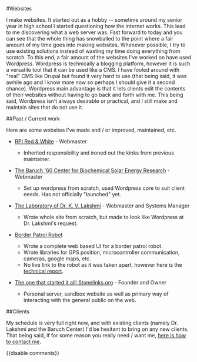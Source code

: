 #Websites

I make websites. It started out as a hobby -- sometime around my senior year in high school I started questioning how the internet works. This lead to me discovering what a web server was. Fast forward to today and you can see that the whole thing has snowballed to the point where a fair amount of my time goes into making websites. Whenever possible, I try to use existing solutions instead of wasting my time doing everything from scratch. To this end, a fair amount of the websites I've worked on have used Wordpress. Wordpress is technically a blogging platform, however it is such a versatile tool that it can be used like a CMS. I have fooled around with "real" CMS like Drupal but found it very hard to use (that being said, it was awhile ago and I know more now so perhaps I should give it a second chance). Wordpress main advantage is that it lets clients edit the contents of their websites without having to go back and forth with me. This being said, Wordpress isn't always desirable or practical, and I still make and maintain sites that do not use it.

##Past / Current work

Here are some websites I've made and / or improved, maintained, etc.

- [RPI Red & White](http://redandwhite.alumni.rpi.edu) - Webmaster
    - Inherited responsibility and ironed out the kinks from previous maintainer.

- [The Baruch '60 Center for Biochemical Solar Energy Research](http://http://baruch60center.org/) - Webmaster
    - Set up wordpress from scratch, used Wordpress core to suit client needs. Has not officially "launched" yet.

- [The Laboratory of Dr. K. V. Lakshmi](http://baruch60center.org/group/) - Webmaster and Systems Manager
    - Wrote whole site from scratch, but made to look like Wordpress at Dr. Lakshmi's request.

- [Border Patrol Robot]({{wr}}projects/robots/index.html#ied_border_patrol_robot_-_sophomore_year_2010)
    - Wrote a complete web based UI for a border patrol robot.
    - Wrote libraries for GPS position, microcontroller communication, cameras, google maps, etc.
    - No live link to the robot as it was taken apart, however here is the [technical report]({{wr}}static/misc/IED_tech_report_final.pdf).

- [The one that started it all! Stonelinks.org](http://stonelinks.org) - Founder and Owner
    - Personal server, sandbox website as well as primary way of interacting with the general public on the web.

##Clients

My schedule is very full right now, and with existing clients (namely Dr. Lakshmi and the Baruch Center) I'd be hesitant to bring on any new clients. That being said, if for some reason you really need / want me, [here is how to contact me]({{wr}}luke/contact).

{{disable comments}}
